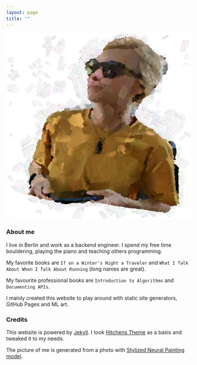 ```yaml
---
layout: page
title: ""
---
```


![](/assets/images/mephoto.png)

### About me

I live in Berlin and work as a backend engineer. I spend my free time bouldering, playing the piano and teaching others programming.

My favorite books are `If on a Winter's Night a Traveler` and `What I Talk About When I Talk About Running` (long names are great).

My favourite professional books are `Introduction to Algorithms` and `Documenting APIs`.

I mainly created this website to play around with static site generators, GitHub Pages and ML art. 

### Credits

This website is powered by [Jekyll](http://jekyllrb.com). I took [Hitchens Theme](https://github.com/patdryburgh/hitchens) as a basis and tweaked it to my needs.

The picture of me is generated from a photo with [Stylized Neural Painting model](https://jiupinjia.github.io/neuralpainter/).



